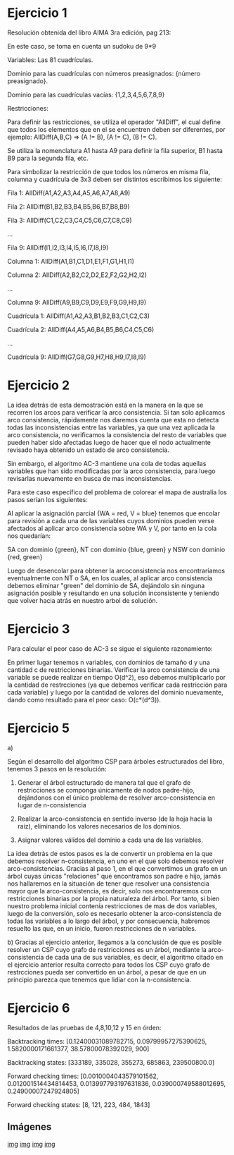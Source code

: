 # Ejercicio 1
Resolución obtenida del libro AIMA 3ra edición, pag 213:

En este caso, se toma en cuenta un sudoku de 9*9

Variables: Las 81 cuadrículas.

Dominio para las cuadrículas con números preasignados: {número preasignado}.

Dominio para las cuadrículas vacías: {1,2,3,4,5,6,7,8,9}

Restricciones:

Para definir las restricciones, se utiliza el operador "AllDiff", el cual define que todos los elementos
que en el se encuentren deben ser diferentes, por ejemplo: AllDiff(A,B,C) => (A != B), (A != C), (B != C).

Se utiliza la nomenclatura A1 hasta A9 para definir la fila superior, B1 hasta B9 para la segunda fila, etc.

Para simbolizar la restricción de que todos los números en misma fila, columna y cuadrícula de 3x3 deben ser distintos escribimos los siguiente:

Fila 1: AllDiff(A1,A2,A3,A4,A5,A6,A7,A8,A9)

Fila 2: AllDiff(B1,B2,B3,B4,B5,B6,B7,B8,B9)

Fila 3: AllDiff(C1,C2,C3,C4,C5,C6,C7,C8,C9)

...

Fila 9: AllDiff(I1,I2,I3,I4,I5,I6,I7,I8,I9)

Columna 1: AllDiff(A1,B1,C1,D1,E1,F1,G1,H1,I1)

Columna 2: AllDiff(A2,B2,C2,D2,E2,F2,G2,H2,I2)

...

Columna 9: AllDiff(A9,B9,C9,D9,E9,F9,G9,H9,I9)

Cuadrícula 1: AllDiff(A1,A2,A3,B1,B2,B3,C1,C2,C3)

Cuadrícula 2: AllDiff(A4,A5,A6,B4,B5,B6,C4,C5,C6)

...

Cuadrícula 9: AllDiff(G7,G8,G9,H7,H8,H9,I7,I8,I9)

# Ejercicio 2

La idea detrás de esta demostración está en la manera en la que se recorren los arcos para verificar la arco consistencia.
Si tan solo aplicamos arco consistencia, rápidamente nos daremos cuenta que esta no detecta todas las inconsistencias entre las variables,
ya que una vez aplicada la arco consistencia, no verificamos la consistencia del resto de variables que pueden haber sido afectadas luego 
de hacer que el nodo actualmente revisado haya obtenido un estado de arco consistencia.

Sin embargo, el algoritmo AC-3 mantiene una cola de todas aquellas variables que han sido modificadas por la arco consistencia, para luego
revisarlas nuevamente en busca de mas inconsistencias.

Para este caso específico del problema de colorear el mapa de australia los pasos serían los siguientes:

Al aplicar la asignación parcial {WA = red, V = blue} tenemos que encolar para revisión a cada una de las variables
cuyos dominios pueden verse afectados al aplicar arco consistencia sobre WA y V, por tanto en la cola nos quedarían:

SA con dominio {green}, NT con dominio {blue, green} y NSW con dominio {red, green}

Luego de desencolar para obtener la arcoconsistencia nos encontraríamos eventualmente con NT o SA,
en los cuales, al aplicar arco consistencia debemos eliminar "green" del dominio de SA, dejándolo sin ninguna asignación posible y resultando
en una solución inconsistente y teniendo que volver hacia atrás en nuestro arbol de solución.

# Ejercicio 3

Para calcular el peor caso de AC-3 se sigue el siguiente razonamiento:

En primer lugar tenemos n variables, con dominios de tamaño d y una cantidad c de restricciones binarias.
Verificar la arco consistencia de una variable se puede realizar en tiempo O(d^2), eso debemos multiplicarlo por la cantidad de restrcciones (ya que debemos verificar cada restricción para cada variable) y luego por la cantidad de valores del dominio nuevamente, dando como resultado para el peor caso: O(c*(d^3)).

# Ejercicio 5

a)

Según el desarrollo del algoritmo CSP para árboles estructurados del libro, tenemos 3 pasos en la resolución:

1) Generar el árbol estructurado de manera tal que el grafo de restricciones se componga únicamente de nodos padre-hijo, dejándonos
con el único problema de resolver arco-consistencia en lugar de n-consistencia 

2) Realizar la arco-consistencia en sentido inverso (de la hoja hacia la raiz), eliminando los valores necesarios de los dominios.

3) Asignar valores válidos del dominio a cada una de las variables.

La idea detrás de estos pasos es la de convertir un problema en la que debemos resolver n-consistencia, en uno en el que solo debemos resolver
arco-consistencias. Gracias al paso 1, en el que convertimos un grafo en un árbol cuyas únicas "relaciones" que encontramos son padre e hijo,
jamás nos hallaremos en la situación de tener que resolver una consistencia mayor que la arco-consistencia, es decir, solo nos encontraremos
con restricciones binarias por la propia naturaleza del árbol. Por tanto, si bien nuestro problema inicial contenía restricciones de mas de
dos variables, luego de la conversión, solo es necesario obtener la arco-consistencia de todas las variables a lo largo del árbol, y por
consecuencia, habremos resuelto las que, en un inicio, fueron restricciones de n variables.

b) Gracias al ejercicio anterior, llegamos a la conclusión de que es posible resolver un CSP cuyo grafo de restricciones es un árbol, mediante
la arco-consistencia de cada una de sus variables, es decir, el algoritmo citado en el ejercicio anterior resulta correcto para todos los
CSP cuyo grafo de restrcciones pueda ser convertido en un árbol, a pesar de que en un principio parezca que tenemos que lidiar con la
n-consistencia. 

# Ejercicio 6

Resultados de las pruebas de 4,8,10,12 y 15 en órden:


Backtracking times: [0.12400031089782715, 0.09799957275390625, 1.5820000171661377, 38.57800078392029, 900]

Backtracking states: [333189, 335028, 355273, 685863, 239500800.0]

Forward checking times: [0.0010004043579101562, 0.012001514434814453, 0.013997793197631836, 0.039000749588012695, 0.24900007247924805]

Forward checking states: [8, 121, 223, 484, 1843]

## Imágenes

[img](https://github.com/Juanma1223/ia-uncuyo-2021/blob/main/tp6-csp/plots/backtracking_states.png)
[img](https://github.com/Juanma1223/ia-uncuyo-2021/blob/main/tp6-csp/plots/backtracking_times.png)
[img](https://github.com/Juanma1223/ia-uncuyo-2021/blob/main/tp6-csp/plots/forward_checking_states.png)
[img](https://github.com/Juanma1223/ia-uncuyo-2021/blob/main/tp6-csp/plots/forward_checking_times.png)
